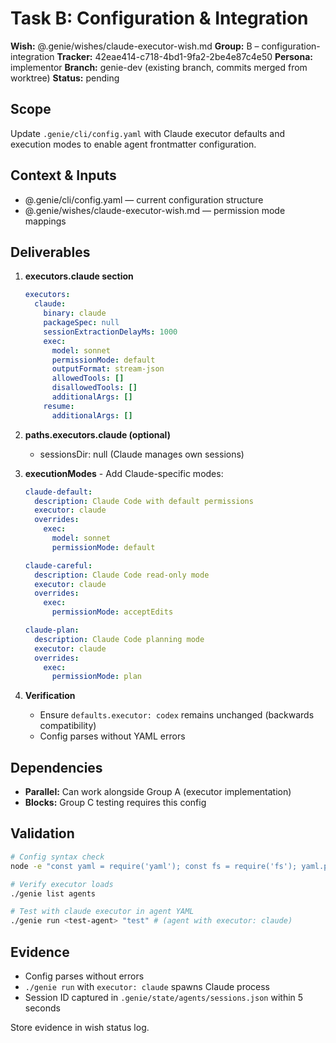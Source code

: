 # Task B: Configuration & Integration

**Wish:** @.genie/wishes/claude-executor-wish.md
**Group:** B – configuration-integration
**Tracker:** 42eae414-c718-4bd1-9fa2-2be4e87c4e50
**Persona:** implementor
**Branch:** genie-dev (existing branch, commits merged from worktree)
**Status:** pending

## Scope
Update `.genie/cli/config.yaml` with Claude executor defaults and execution modes to enable agent frontmatter configuration.

## Context & Inputs
- @.genie/cli/config.yaml — current configuration structure
- @.genie/wishes/claude-executor-wish.md — permission mode mappings

## Deliverables
1. **executors.claude section**
   ```yaml
   executors:
     claude:
       binary: claude
       packageSpec: null
       sessionExtractionDelayMs: 1000
       exec:
         model: sonnet
         permissionMode: default
         outputFormat: stream-json
         allowedTools: []
         disallowedTools: []
         additionalArgs: []
       resume:
         additionalArgs: []
   ```

2. **paths.executors.claude (optional)**
   - sessionsDir: null (Claude manages own sessions)

3. **executionModes** - Add Claude-specific modes:
   ```yaml
   claude-default:
     description: Claude Code with default permissions
     executor: claude
     overrides:
       exec:
         model: sonnet
         permissionMode: default

   claude-careful:
     description: Claude Code read-only mode
     executor: claude
     overrides:
       exec:
         permissionMode: acceptEdits

   claude-plan:
     description: Claude Code planning mode
     executor: claude
     overrides:
       exec:
         permissionMode: plan
   ```

4. **Verification**
   - Ensure `defaults.executor: codex` remains unchanged (backwards compatibility)
   - Config parses without YAML errors

## Dependencies
- **Parallel:** Can work alongside Group A (executor implementation)
- **Blocks:** Group C testing requires this config

## Validation
```bash
# Config syntax check
node -e "const yaml = require('yaml'); const fs = require('fs'); yaml.parse(fs.readFileSync('.genie/cli/config.yaml', 'utf8'));"

# Verify executor loads
./genie list agents

# Test with claude executor in agent YAML
./genie run <test-agent> "test" # (agent with executor: claude)
```

## Evidence
- Config parses without errors
- `./genie run` with `executor: claude` spawns Claude process
- Session ID captured in `.genie/state/agents/sessions.json` within 5 seconds

Store evidence in wish status log.